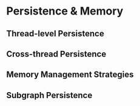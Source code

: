 # Persistence & Memory

## Thread-level Persistence
<!-- Basic checkpointer setup -->
<!-- SqliteSaver configuration -->
<!-- Thread ID management -->

## Cross-thread Persistence
<!-- Shared state across threads -->
<!-- Global memory patterns -->
<!-- User session management -->

## Memory Management Strategies
<!-- Conversation history management -->
<!-- Message deletion and cleanup -->
<!-- Summary generation -->
<!-- Semantic search for memory -->

## Subgraph Persistence
<!-- Nested graph state management -->
<!-- Parent-child state relationships -->
<!-- Isolated subgraph persistence -->
